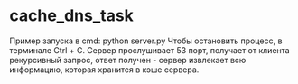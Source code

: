 # cache_dns_task
Пример запуска в cmd: python server.py
Чтобы остановить процесс, в терминале Ctrl + C.
Сервер прослушивает 53 порт, получает от клиента рекурсивный запрос, ответ получен - сервер извлекает всю информацию, которая хранится в кэше сервера.